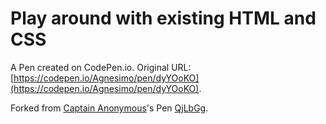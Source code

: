 # Play around with existing HTML and CSS

A Pen created on CodePen.io. Original URL: [https://codepen.io/Agnesimo/pen/dyYOoKO](https://codepen.io/Agnesimo/pen/dyYOoKO).



Forked from [Captain Anonymous](http://codepen.io/anon/)'s Pen [QjLbGg](http://codepen.io/anon/pen/QjLbGg/).

